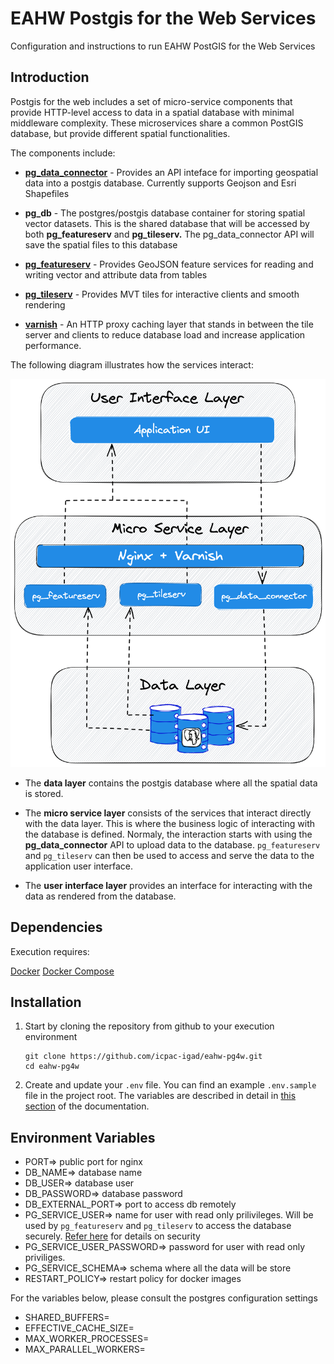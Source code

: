 # EAHW Postgis for the Web Services

Configuration and instructions to run EAHW PostGIS for the Web Services

## Introduction

Postgis for the web includes a set of micro-service components that provide HTTP-level access to data in a spatial database with minimal middleware complexity. 
These microservices share a common PostGIS database, but provide different spatial functionalities.

The components include:

- **[pg_data_connector](https://github.com/icpac-igad/pg-data-connector)** - Provides an API inteface for importing geospatial data into a postgis database. Currently supports Geojson and Esri Shapefiles

- **pg_db** - The postgres/postgis database container for storing spatial vector datasets. This is the shared database that will be accessed by both **pg_featureserv** and **pg_tileserv.**  The pg_data_connector API will save the spatial files to this database

- **[pg_featureserv](https://github.com/CrunchyData/pg_featureserv)** - Provides GeoJSON feature services for reading and writing vector and attribute data from tables

- **[pg_tileserv](https://github.com/CrunchyData/pg_tileserv)** - Provides MVT tiles for interactive clients and smooth rendering

- **[varnish](https://github.com/docker-library/docs/tree/master/varnish)** - An HTTP proxy caching layer that stands in between the tile server and clients to reduce database load and increase application performance.


The following diagram illustrates how the services interact:

![pg4w](./pg4w.png)

- The **data layer** contains the postgis database where all the spatial data is stored.
- The **micro service layer** consists of the services that interact directly with the data layer. This is where the business logic of interacting with the database is defined. Normaly, the interaction starts with using the **pg_data_connector** API to upload data to the database. `pg_featureserv` and `pg_tileserv` can then be used to access and serve the data to the application user interface.

- The **user interface layer** provides an interface for interacting with the data as rendered from the database.

## Dependencies
Execution requires:

[Docker](https://www.docker.com/)
[Docker Compose](https://docs.docker.com/compose/)

## Installation
1. Start by cloning the repository from github to your execution environment
    ```
    git clone https://github.com/icpac-igad/eahw-pg4w.git
    cd eahw-pg4w
    ```

2. Create and update your `.env` file. You can find an example `.env.sample` file in the project root. The variables are described in detail in [this section](#environment-variables) of the documentation.

## Environment Variables
- PORT=> public port for nginx
- DB_NAME=> database name
- DB_USER=> database user
- DB_PASSWORD=> database password
- DB_EXTERNAL_PORT=> port to access db remotely
- PG_SERVICE_USER=> name for user with read only prilivileges. Will be used by `pg_featureserv` and `pg_tileserv` to access the database securely. [Refer here](https://access.crunchydata.com/documentation/pg_tileserv/1.0.3/usage/security/) for details on security
- PG_SERVICE_USER_PASSWORD=> password for user with read only priviliges.
- PG_SERVICE_SCHEMA=> schema where all the data will be store
- RESTART_POLICY=> restart policy for docker images

For the variables below, please consult the postgres configuration settings

- SHARED_BUFFERS=
- EFFECTIVE_CACHE_SIZE=
- MAX_WORKER_PROCESSES=
- MAX_PARALLEL_WORKERS=